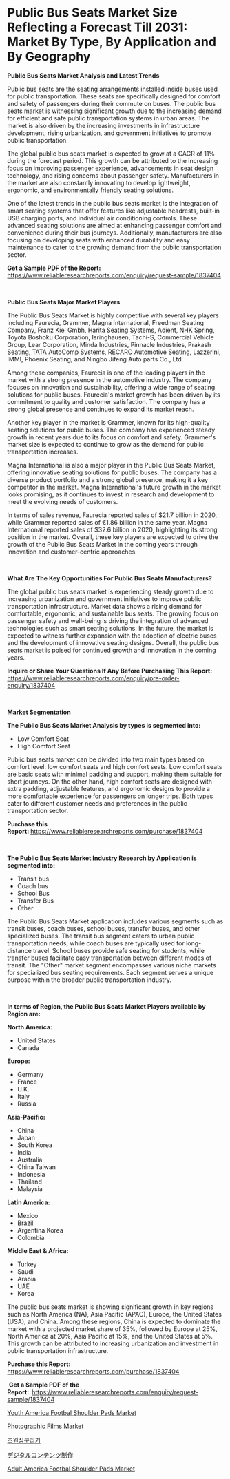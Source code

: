 <p><h1>Public Bus Seats Market Size Reflecting a Forecast Till 2031: Market By Type, By Application and By Geography</h1></p><p><strong>Public Bus Seats Market Analysis and Latest Trends</strong></p>
<p><p>Public bus seats are the seating arrangements installed inside buses used for public transportation. These seats are specifically designed for comfort and safety of passengers during their commute on buses. The public bus seats market is witnessing significant growth due to the increasing demand for efficient and safe public transportation systems in urban areas. The market is also driven by the increasing investments in infrastructure development, rising urbanization, and government initiatives to promote public transportation.</p><p>The global public bus seats market is expected to grow at a CAGR of 11% during the forecast period. This growth can be attributed to the increasing focus on improving passenger experience, advancements in seat design technology, and rising concerns about passenger safety. Manufacturers in the market are also constantly innovating to develop lightweight, ergonomic, and environmentally friendly seating solutions.</p><p>One of the latest trends in the public bus seats market is the integration of smart seating systems that offer features like adjustable headrests, built-in USB charging ports, and individual air conditioning controls. These advanced seating solutions are aimed at enhancing passenger comfort and convenience during their bus journeys. Additionally, manufacturers are also focusing on developing seats with enhanced durability and easy maintenance to cater to the growing demand from the public transportation sector.</p></p>
<p><strong>Get a Sample PDF of the Report:&nbsp;</strong> <a href="https://www.reliableresearchreports.com/enquiry/request-sample/1837404">https://www.reliableresearchreports.com/enquiry/request-sample/1837404</a></p>
<p>&nbsp;</p>
<p><strong>Public Bus Seats Major Market Players</strong></p>
<p><p>The Public Bus Seats Market is highly competitive with several key players including Faurecia, Grammer, Magna International, Freedman Seating Company, Franz Kiel Gmbh, Harita Seating Systems, Adient, NHK Spring, Toyota Boshoku Corporation, Isringhausen, Tachi-S, Commercial Vehicle Group, Lear Corporation, Minda Industries, Pinnacle Industries, Prakash Seating, TATA AutoComp Systems, RECARO Automotive Seating, Lazzerini, IMMI, Phoenix Seating, and Ningbo Jifeng Auto parts Co., Ltd.</p><p>Among these companies, Faurecia is one of the leading players in the market with a strong presence in the automotive industry. The company focuses on innovation and sustainability, offering a wide range of seating solutions for public buses. Faurecia's market growth has been driven by its commitment to quality and customer satisfaction. The company has a strong global presence and continues to expand its market reach.</p><p>Another key player in the market is Grammer, known for its high-quality seating solutions for public buses. The company has experienced steady growth in recent years due to its focus on comfort and safety. Grammer's market size is expected to continue to grow as the demand for public transportation increases.</p><p>Magna International is also a major player in the Public Bus Seats Market, offering innovative seating solutions for public buses. The company has a diverse product portfolio and a strong global presence, making it a key competitor in the market. Magna International's future growth in the market looks promising, as it continues to invest in research and development to meet the evolving needs of customers.</p><p>In terms of sales revenue, Faurecia reported sales of $21.7 billion in 2020, while Grammer reported sales of €1.86 billion in the same year. Magna International reported sales of $32.6 billion in 2020, highlighting its strong position in the market. Overall, these key players are expected to drive the growth of the Public Bus Seats Market in the coming years through innovation and customer-centric approaches.</p></p>
<p>&nbsp;</p>
<p><strong>What Are The Key Opportunities For Public Bus Seats Manufacturers?</strong></p>
<p><p>The global public bus seats market is experiencing steady growth due to increasing urbanization and government initiatives to improve public transportation infrastructure. Market data shows a rising demand for comfortable, ergonomic, and sustainable bus seats. The growing focus on passenger safety and well-being is driving the integration of advanced technologies such as smart seating solutions. In the future, the market is expected to witness further expansion with the adoption of electric buses and the development of innovative seating designs. Overall, the public bus seats market is poised for continued growth and innovation in the coming years.</p></p>
<p><strong>Inquire or Share Your Questions If Any Before Purchasing This Report:</strong> <a href="https://www.reliableresearchreports.com/enquiry/pre-order-enquiry/1837404">https://www.reliableresearchreports.com/enquiry/pre-order-enquiry/1837404</a></p>
<p>&nbsp;</p>
<p><strong>Market Segmentation</strong></p>
<p><strong>The Public Bus Seats Market Analysis by types is segmented into:</strong></p>
<p><ul><li>Low Comfort Seat</li><li>High Comfort Seat</li></ul></p>
<p><p>Public bus seats market can be divided into two main types based on comfort level: low comfort seats and high comfort seats. Low comfort seats are basic seats with minimal padding and support, making them suitable for short journeys. On the other hand, high comfort seats are designed with extra padding, adjustable features, and ergonomic designs to provide a more comfortable experience for passengers on longer trips. Both types cater to different customer needs and preferences in the public transportation sector.</p></p>
<p><strong>Purchase this Report:&nbsp;</strong><a href="https://www.reliableresearchreports.com/purchase/1837404">https://www.reliableresearchreports.com/purchase/1837404</a></p>
<p>&nbsp;</p>
<p><strong>The Public Bus Seats Market Industry Research by Application is segmented into:</strong></p>
<p><ul><li>Transit bus</li><li>Coach bus</li><li>School Bus</li><li>Transfer Bus</li><li>Other</li></ul></p>
<p><p>The Public Bus Seats Market application includes various segments such as transit buses, coach buses, school buses, transfer buses, and other specialized buses. The transit bus segment caters to urban public transportation needs, while coach buses are typically used for long-distance travel. School buses provide safe seating for students, while transfer buses facilitate easy transportation between different modes of transit. The "Other" market segment encompasses various niche markets for specialized bus seating requirements. Each segment serves a unique purpose within the broader public transportation industry.</p></p>
<p>&nbsp;</p>
<p><strong>In terms of Region, the Public Bus Seats Market Players available by Region are:</strong></p>
<p>
    <p> <strong> North America: </strong>
        <ul>
            <li>United States</li>
            <li>Canada</li>
        </ul>
        </p> 
    <p> <strong> Europe: </strong>
        <ul>
            <li>Germany</li>
            <li>France</li>
            <li>U.K.</li>
            <li>Italy</li>
            <li>Russia</li>
        </ul>
        </p> 
    <p> <strong> Asia-Pacific: </strong>
        <ul>
            <li>China</li>
            <li>Japan</li>
            <li>South Korea</li>
            <li>India</li>
            <li>Australia</li>
            <li>China Taiwan</li>
            <li>Indonesia</li>
            <li>Thailand</li>
            <li>Malaysia</li>
        </ul>
        </p> 
    <p> <strong> Latin America: </strong>
        <ul>
            <li>Mexico</li>
            <li>Brazil</li>
            <li>Argentina Korea</li>
            <li>Colombia</li>
        </ul>
        </p> 
    <p> <strong> Middle East & Africa: </strong>
        <ul>
            <li>Turkey</li>
            <li>Saudi</li>
            <li>Arabia</li>
            <li>UAE</li>
            <li>Korea</li>
        </ul>
    </p>
    </p>
<p><p>The public bus seats market is showing significant growth in key regions such as North America (NA), Asia Pacific (APAC), Europe, the United States (USA), and China. Among these regions, China is expected to dominate the market with a projected market share of 35%, followed by Europe at 25%, North America at 20%, Asia Pacific at 15%, and the United States at 5%. This growth can be attributed to increasing urbanization and investment in public transportation infrastructure.</p></p>
<p><strong>Purchase this Report: </strong><a href="https://www.reliableresearchreports.com/purchase/1837404">https://www.reliableresearchreports.com/purchase/1837404</a></p>
<p>&nbsp;<strong>Get a Sample PDF of the Report:&nbsp;&nbsp;</strong><a href="https://www.reliableresearchreports.com/enquiry/request-sample/1837404">https://www.reliableresearchreports.com/enquiry/request-sample/1837404</a></p>
<p><strong></strong></p>
<p><p><a href="https://issuu.com/reportprime-2/docs/youth-america-footbal-shoulder-pads-market-size-20">Youth America Footbal Shoulder Pads Market</a></p><p><a href="https://github.com/mancsybtousav/Market-Research-Report-List-1/blob/main/photographic-films-market.md">Photographic Films Market</a></p><p><a href="https://github.com/PercyHagernes9778/Market-Research-Report-List-1/blob/main/45705765458.md">초원심분리기</a></p><p><a href="https://github.com/ddwcuskozol07187/Market-Research-Report-List-1/blob/main/93352515971.md">デジタルコンテンツ制作</a></p><p><a href="https://issuu.com/reportprime-2/docs/adult-america-footbal-shoulder-pads-market-size-20">Adult America Footbal Shoulder Pads Market</a></p></p>
